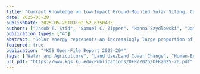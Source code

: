```yaml
---
title: "Current Knowledge on Low-Impact Ground-Mounted Solar Siting, Construction, and Installation Practices"
date: 2025-05-28
publishDate: 2025-05-28T03:02:52.635048Z
authors: ["Jacob T. Stid", "Samuel C. Zipper", "Hanna Szydlowski", "James Bingaman", "Annick Anctil", "Anthony D. Kendall"]
publication_types: ["4"]
abstract: "Solar energy represents an increasingly large proportion of total energy generation in the United States and worldwide and is projected to continue to grow rapidly in the future. Like any landscape modification, solar development can have unintended negative consequences on the environment. This document provides a comprehensive yet non-exhaustive overview of the current literature on low-impact ground-mounted solar development practices and how they alter hydrological (water quality and availability), ecological (vegetation and wildlife), and pedological (soil health and structure) functioning. We discuss low-impact ground-mounted solar siting, construction, and installation practices, reporting current best practices to minimize land disturbance and mitigate negative environmental impacts while identifying knowledge gaps that require future research. Low-impact practices include appropriately targeting locations in the site selection process, prioritizing retention of existing vegetation where possible, designing around site geomorphology to minimize grading and topsoil disturbance, and adopting soil health management best practices to maintain water on the landscape. We observe that most existing literature has focused on minimizing impacts during the operational phase of solar development, and there is a major knowledge gap in understanding best practices during the construction and installation phase."
featured: true
publication: "*KGS Open-File Report 2025-20*"
tags: ["Water and Agriculture", "Land Use/Land Cover Change", "Human-Environment Interface"]
url_pdf: "https://www.kgs.ku.edu/Publications/OFR/2025/OFR2025-20.pdf"
---
```


